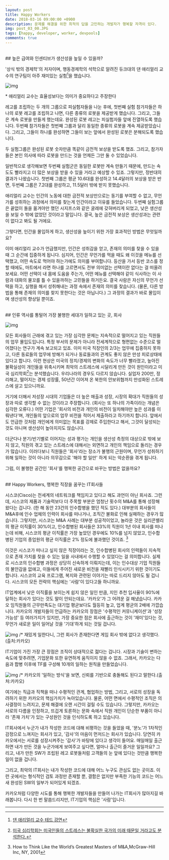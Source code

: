 ```yaml
---
layout: post
title: Happy Workers
date: 2018-03-16 09:00:00 +0900
description: 문제를 해결을 위한 최적의 답을 고민하는 개발자가 행복할 자격이 있다.
img: post_03_00.JPG 
tags: [happy, developer, worker, devpools]
comments: true
---
```

<br> 
## 높은 급여와 인센티브가 생산성을 높일 수 있을까?

'상식 밖의 경제학'의 저자이며, 행동경제학의 석학으로 알려진 듀크대의 댄 애리얼리 교수의 연구팀이 아주 재미있는 실험[^1]을 했습니다.

![img](https://namojo.github.io/assets/img/post_03_01.jpg)

\* 애리얼리 교수는 효율성보다는 의미가 중요하다고 주장한다 

레고를 조립하는 두 개의 그룹으로 피실험자들을 나눈 후에, 첫번째 실험 참가자들은 하나의 로봇 레고를 조립하고 나면, 다른 종류의 로봇을 제공받게 했습니다. 그리고, 그들은 계속 로봇을 만들게 했는데요. 완성된 로봇 레고는 피실험자들 앞에 진열하도록 했습니다. 두번째 참가자들은 첫번째 그룹과 달리 동일한 종류의 로봇을 계속 제공받았습니다. 그리고, 그들이 하나를 완성하면 그들이 보는 앞에서 완성된 로봇은 분해되도록 했습니다.

두 실험그룹은 완성된 로봇 숫자만큼 똑같이 금전적 보상을 받도록 했죠. 그리고, 참가자들은 본인 의사에 따라 로봇을 만드는 것을 언제든 그만 둘 수 있었습니다.

일반적으로 생각해보면 두번째 실험군은 동일한 로봇만 계속 만들기 때문에, 만드는 속도도 빨라지고 더 많은 보상을 받을 수 있을 거라고 예상할 수 있죠. 그렇지만, 정반대의 결과가 나왔습니다. 첫번째 그룹은 평균 10.6대를 완성하고 14.4달러의 보상을 받은 반면, 두번째 그룹은 7.2대를 완성하고, 11.5달러 밖에 받지 못했습니다. 

애리얼리 교수는 인간의 노동에 대한 금전적 보상만으로는 동기를 부여할 수 없고, 무언가를 성취하는 과정에서 의미를 찾는게 인간이라고 이유를 들었습니다. 두번째 실험그룹은 끝없이 돌을 옮겨야만 했던 시지프스와 같은 굴레에 갖혀버리게 되었고, 낮은 생산성을 보일 수 밖에 없었던 것이라고 말입니다. 결국, 높은 금전적 보상은 생산성과는 관련이 없다고 봐도 될 거에요.

그렇다면, 인간을 몰입하게 하고, 생산성을 높이기 위한 가장 효과적인 방법은 무엇일까요?

이미 애리얼리 교수가 언급했지만, 인간은 성취감을 얻고, 존재의 의미를 찾을 수 있을 때 그 순간에 집중하게 됩니다. 
심지어, 인간은 무언가를 먹을 때도 왜 이것을 메뉴를 선택했고, 어떤 속도로 먹어야 하는가에도 의미를 부여합니다. 등산을 가서 등반 코스를 정할 때에도, 마트에서 라면 하나를 고르면서도 전부 의미없는 선택이란 없다는 걸 떠올려 보세요. 어떤 선택이 내 몸에 도움을 주는가, 어떤 메뉴를 선택해야 같이 식사하는 이 사람과 대화의 물꼬를 틀 수 있을까하는 고민들을 하거든요. 결국 사람은 자신의 무언가 선택을 하고, 실행을 해서 성취해내는 과정 속에서 존재의 의미를 찾습니다. (물론, 다른 방법을 통해 존재의 의미를 찾지 못한다는 것은 아닙니다.) 그 과정의 결과가 바로 몰입이며 생산성의 향상일 뿐이죠.

<br>
## 인류 역사를 통털어 가장 불행한 세대가 일하고 있는 곳, 회사

![img](https://namojo.github.io/assets/img/post_03_02.JPG)

모든 회사들이 근래에 겪고 있는 가장 심각한 문제는 지속적으로 떨어지고 있는 직원들의 업무 몰입도입니다. 특정 부서의 문제가 아니라 전세계적으로 형편없는 수준으로 떨어졌다는 연구가 계속 보고되고 있죠. 이미 미국 직장인의 2/3는 업무에 집중하지 못하고, 다른 동료들의 업무에 방해가 되거나 동료들과의 관계도 좋지 않은 만성 피로상태에 있다고 합니다. 이런 현상은 미국의 정치/경제의 변화의 속도가 너무 빨라졌고, 높아진 불확실성이 개인들을 위축시키며 최악의 스트레스에 시달리게 만든 것이 원인이라고 미국 심리학회[^2]는 분석했습니다. 우리나라의 경우도 다르지 않습니다. 실업자 200만, 정리해고, 떨어지는 경제 성장률, 50년간 이어져 온 북한의 안보위협까지 만성화된 스트레스에 살고 있으니까요.

거기에 더해서 저성장 시대의 기업들은 더 높은 매출과 성장, 시장의 확대가 직원들의 성장과 따로 생각할 수 없는 것이라고 주장합니다. (회사는 또 하나의 가족이라는 개념은 심각한 오류다.) 어떤 기업은 '회사의 비전과 개인의 비전이 일치해야만 높은 성과를 이뤄낸다'며, 개인들의 앞으로의 업무 비전을 적어서 제출하라고 하기까지 합니다. 앞에서도 언급한 것처럼 개인에게 의미없는 목표를 강제로 주입한다고 해서, 그것이 달성되는 것도 아니며 생산성이 높아지지도 않습니다.

더군다나 분기/반기별로 이어지는 성과 평가는 개인을 생산성 측정의 대상으로 밖에 보지 않고, 직원의 겪고 있는 스트레스에 대해서는 외면하고 개인의 책임으로 돌리는 경우가 많습니다. 이러다보니 직원들은 '회사'라는 장소가 불행의 근원이며, 무언가 성취하기 위해 일하는 것이 아니라 의무감으로 '해야 할 일만' 하게 되는 악순환을 겪게 됩니다. 

그럼, 이 불행한 공간인 '회사'를 행복한 공간으로 바꾸는 방법은 없을까요?

<br>
## Happy Workers, 행복한 직장을 꿈꾸는 IT회사들

시스코(Cisco)는 전세계의 네트워크를 책임지고 있다고 해도 과언이 아닌 회사죠. 그런데, 시스코의 제품과 기술력보다 더 주목할 부분은 엄청난 횟수의 M&A를 통해 성장해 왔다는 겁니다. (한 해 동안 23건의 인수합병을 했던 적도 있다.) 대부분의 회사들이 M&A후에 인수 업체의 인력이 회사를 떠나거나, 조직간 불화로 인해 실패하는 경우가 많습니다. 그렇지만, 시스코는 M&A 사례는 대부분 성공적이었고, 놀라운 것은 실리콘밸리의 평균 이직률이 30%이고, 인수합병된 회사들은 33%의 직원이 1년 이내 회사를 떠나는데 비해, 시스코의 평균 이직률은 가장 높았던 경우에도 10%를 넘지 않았고, 인수합병된 기업의 종업원의 평균 이직률은 2% 정도에 불과했던 것이죠. [^3] 

이것은 시스코가 떠나고 싶지 않은 직장이라는 것, 인수합병된 회사의 인력들이 지속적으로 존재 가치를 찾을 수 있는 일을 사내에서 수행할 수 있었다는 걸 의미합니다. 실제로 시스코의 인수합병 과정은 상당히 신속하게 이뤄지는데, 이는 인수대상 기업 직원들의 불안감을 없애고, 이들에게 주어진 새로운 비전을 재빨리 인식시키기 위한 것이기도 합니다. 시스코의 교육 프로그램, 복지와 관련된 이야기는 따로 드리지 않아도 될 겁니다. 시스코의 모든 전략의 핵심에는 '사람'이 있다고들 하니까요. 

IT업계에서 낮은 이직률을 보이는게 쉽지 않은 일인 만큼, 지인 추천 입사율이 90%에 달하는 회사가 있다는 것도 말이 안되는데요. '카카오'가 그 어려운 걸 해냈습니다. 카카오 임직원들의 근무만족도는 대기업 평균보다도 월등히 높고, 업계 평균의 2배에 가깝습니다. 카카오의 개발자들이 언급하는 카카오의 장점은 '수평적인 커뮤니케이션'과 '성장가능성' 등 여러가지가 있지만, 가장 중요한 점은 회사에 출근하는 것이 '재미'있다는 것, 무언가 새로운 일이 일어날 것을 '기대'하게 되는 것일 겁니다. 
<br>

![img](https://namojo.github.io/assets/img/post_03_03.JPG)
/* 재밌게 일한다니, 그런 회사가 존재한다면 게임 회사 밖에 없다고 생각했다. (출처:카카오)
<br>

IT기업이 가진 가장 큰 장점은 조직이 상대적으로 젊다는 겁니다. 시장과 기술이 변하는 속도에 맞추려면, 기업문화 또한 유연하게 움직이지 않을 수 없죠. 그래서, 카카오는 다음과 합병 이후에 TF를 구성해 10개의 일하는 원칙을 만들었습니다.


![img](https://namojo.github.io/assets/img/post_03_04.JPG)
/* 카카오의 '일하는 방식'을 보면, 신뢰를 기반으로 충돌해도 된다고 말한다.(출처:카카오)

여기에는 직급과 직책을 떠나 수평적인 관계, 협업하는 방법, 그리고, 서로의 성장을 독려하기 위한 카카오의 핵심가치가 녹아있습니다. 물론, 어떤 면에서 수평적인 조직은 의사결정이 느려지고, 문제 해결에 오랜 시간이 걸릴 수도 있습니다. 그렇지만, 카카오는 서로의 다름을 인정하고, 뜨겁게 토론하는 문화 속에서 직원 개인이 단순한 부품이 아니라 '존재 가치'가 있는 구성원인 것을 인식하도록 하고 있습니다.

IT회사에서 누군가 내가 작성한 코드에 대해 비평하는 것을 들었을 때, '분노'가 1차적인 감정으로 느껴지는 회사가 있고, '감사'의 마음이 먼저드는 회사가 있습니다. 당연히 카카오에서는 서로를 성장시켜주는 '감사'가 바탕에 있다고 생각이 들어요. 매일매일 출근하면 내가 만든 것을 누군가에게 보여주고 싶다면, 얼마나 출근이 즐거운 일일까요? 그리고, 내가 만든 SW가 조립된 레고 로봇들처럼 고객들의 눈 앞에 있다는 것만큼 행복한 일이 없을 겁니다. 

그리고, 최악의 IT회사는 내가 작성한 코드에 대해 어느 누구도 관심도 없는 곳이죠. 이런 곳에서는 형식적인 검토 과정만 존재할 뿐, 결함은 없지만 부족한 기능의 코드는 어느새 완성된 SW의 일부가 되어있게 되겠죠. 

카카오처럼 다양한 시도를 통해 행복한 개발자들을 만들어 나가는 IT회사가 많아지길 바래봅니다. 다시 한 번 말씀드리지만, IT기업의 핵심은 '사람'입니다. 
<br>

---
[^1]: [댄 애리얼리 교수 테드 강연](https://www.ted.com/talks/dan_ariely_what_makes_us_feel_good_about_our_work/transcript?language=ko)

[^2]: [미국 심리학회는 미국인들의 스트레스는 불확실한 국가의 미래 때문일 거라고도 분석한다.](https://www.washingtonpost.com/news/inspired-life/wp/2017/02/15/americans-are-seriously-stressed-out-about-the-future-of-the-country-survey-finds/?utm_term=.491377bd8f1d)

[^3]: How to Think Like the World’s Greatest Masters of M&A,McGraw-Hill Inc, NY, 2001






